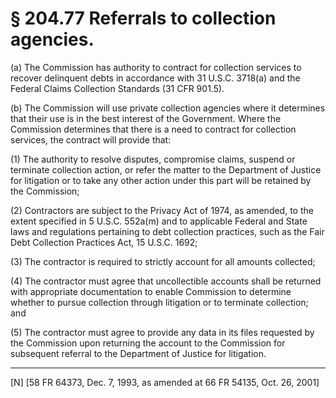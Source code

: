 # § 204.77   Referrals to collection agencies.

(a) The Commission has authority to contract for collection services to recover delinquent debts in accordance with 31 U.S.C. 3718(a) and the Federal Claims Collection Standards (31 CFR 901.5).


(b) The Commission will use private collection agencies where it determines that their use is in the best interest of the Government. Where the Commission determines that there is a need to contract for collection services, the contract will provide that: 


(1) The authority to resolve disputes, compromise claims, suspend or terminate collection action, or refer the matter to the Department of Justice for litigation or to take any other action under this part will be retained by the Commission; 


(2) Contractors are subject to the Privacy Act of 1974, as amended, to the extent specified in 5 U.S.C. 552a(m) and to applicable Federal and State laws and regulations pertaining to debt collection practices, such as the Fair Debt Collection Practices Act, 15 U.S.C. 1692; 


(3) The contractor is required to strictly account for all amounts collected; 


(4) The contractor must agree that uncollectible accounts shall be returned with appropriate documentation to enable Commission to determine whether to pursue collection through litigation or to terminate collection; and 


(5) The contractor must agree to provide any data in its files requested by the Commission upon returning the account to the Commission for subsequent referral to the Department of Justice for litigation.



---

[N] [58 FR 64373, Dec. 7, 1993, as amended at 66 FR 54135, Oct. 26, 2001]




